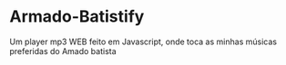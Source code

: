 # Armado-Batistify
Um player mp3 WEB feito em Javascript, onde toca as minhas músicas preferidas do Amado batista
